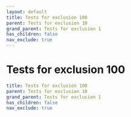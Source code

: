 ```yaml
---
layout: default
title: Tests for exclusion 100
parent: Tests for exclusion 10
grand_parent: Tests for exclusion 1
has_children: false
nav_exclude: true
---
```

# Tests for exclusion 100

```yaml
title: Tests for exclusion 100
parent: Tests for exclusion 10
grand_parent: Tests for exclusion 1
has_children: false
nav_exclude: true
```